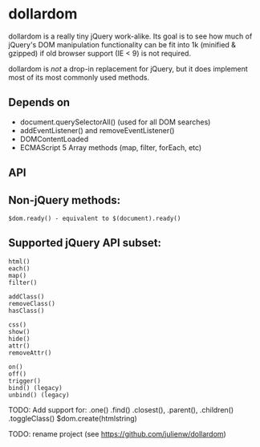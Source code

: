 dollardom
=========

dollardom is a really tiny jQuery work-alike. Its goal is to see how much of jQuery's
DOM manipulation functionality can be fit into 1k (minified & gzipped) if old browser
support (IE < 9) is not required.

dollardom is *not* a drop-in replacement for jQuery, but it does implement most of its
most commonly used methods.

Depends on
----------
* document.querySelectorAll() (used for all DOM searches)
* addEventListener() and removeEventListener()
* DOMContentLoaded
* ECMAScript 5 Array methods (map, filter, forEach, etc)

API
---

## Non-jQuery methods:

    $dom.ready() - equivalent to $(document).ready()

## Supported jQuery API subset:

    html()
    each()
    map()
    filter()

    addClass()
    removeClass()
    hasClass()

    css()
    show()
    hide()
    attr()
    removeAttr()

    on()
    off()
    trigger()
    bind() (legacy)
    unbind() (legacy)


TODO: Add support for:
    .one()
    .find()
    .closest(), .parent(), .children()
    .toggleClass()
    $dom.create(htmlstring)

TODO: rename project (see https://github.com/julienw/dollardom)
